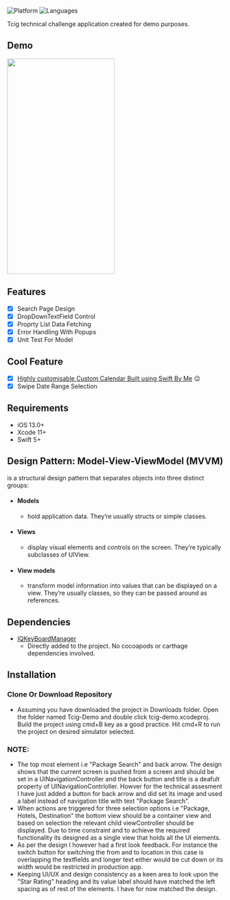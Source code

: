 
![Platform](https://img.shields.io/badge/Platform-iOS-orange.svg)
![Languages](https://img.shields.io/badge/Language-Swift-orange.svg)

Tcig technical challenge application created for demo purposes.

## Demo
<img src="https://media.giphy.com/media/7yUlSmCzh3wubJjyqJ/giphy.gif" width="250" height="500" />

## Features

- [x] Search Page Design
- [x] DropDownTextField Control
- [x] Proprty List Data Fetching 
- [x] Error Handling With Popups
- [x] Unit Test For Model

## Cool Feature

- [x] [Highly customisable Custom Calendar Built using Swift By Me](https://github.com/UmairAfzalGitHub/Custom-Calendar-Swift) 😉
- [x] Swipe Date Range Selection

## Requirements

- iOS 13.0+
- Xcode 11+
- Swift 5+

## Design Pattern: Model-View-ViewModel (MVVM)
is a structural design pattern that separates objects into three distinct groups:
- #### Models 
  - hold application data. They’re usually structs or simple classes.
- #### Views 
  - display visual elements and controls on the screen. They’re typically subclasses of UIView.
- #### View models
  - transform model information into values that can be displayed on a view. They’re usually classes, so they can be passed around as references.

## Dependencies

- [IQKeyBoardManager](https://github.com/hackiftekhar/IQKeyboardManager)
  - Directly added to the project. No cocoapods or carthage dependencies involved.

## Installation

### Clone Or Download Repository

- Assuming you have downloaded the project in Downloads folder. Open the folder named Tcig-Demo and double click tcig-demo.xcodeproj. Build the project using cmd+B key as a good practice. Hit cmd+R to run the project on desired simulator selected.

### NOTE:

- The top most element i.e "Package Search" and back arrow. The design shows that the current screen is pushed from a screen and should be set in a UINavigationController and the back button and title is a deafult property of UINavigationContrloller. Howver for the technical assesment I have just added a button for back arrow and did set its image and used a label instead of navigation title with text "Package Search".
- When actions are triggered for three selection options i.e "Package, Hotels, Destination" the bottom view should be a container view and based on selection the relevant child viewController should be displayed. Due to time constraint and to achieve the required functionality its designed as a single view that holds all the UI elements.
- As per the design I however had a first look feedback. For instance the switch button for switching the from and to location in this case is overlapping the textfields and longer text either would be cut down or its width would be restricted in production app.
- Keeping UI/UX and design consistency as a keen area to look upon the "Star Rating" heading and its value label should have matched the left spacing as of rest of the elements. I have for now matched the design.
